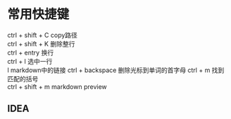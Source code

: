 # 常用快捷键
ctrl + shift + C copy路径  
ctrl + shift + K 删除整行  
ctrl + entry 换行  
ctrl + l 选中一行  
l markdown中的链接
ctrl + backspace 删除光标到单词的首字母
ctrl + m 找到匹配的括号  
ctrl + shift + m markdown preview  

## IDEA
